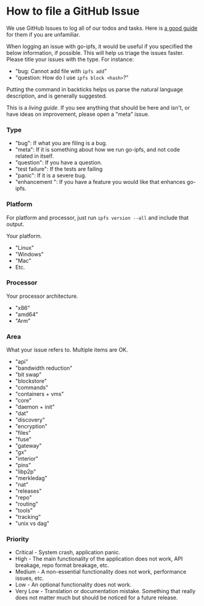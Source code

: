 # How to file a GitHub Issue

We use GitHub Issues to log all of our todos and tasks. Here is
[a good guide](https://guides.github.com/features/issues/) for them if you are
unfamiliar.

When logging an issue with go-ipfs, it would be useful if you specified the
below information, if possible. This will help us triage the issues faster.
Please title your issues with the type. For instance:

- "bug: Cannot add file with `ipfs add`"
- "question: How do I use `ipfs block <hash>`?"

Putting the command in backticks helps us parse the natural language description,
and is generally suggested.

This is a _living guide_. If you see anything that should be here and isn't, or
have ideas on improvement, please open a "meta" issue.

### Type

- "bug": If what you are filing is a bug.
- "meta": If it is something about how we run go-ipfs, and not code related in itself.
- "question": If you have a question.
- "test failure": If the tests are failing
- "panic": If it is a severe bug.
- "enhancement ": If you have a feature you would like that enhances go-ipfs.

### Platform

For platform and processor, just run `ipfs version --all` and include that output.

Your platform.

- "Linux"
- "Windows"
- "Mac"
- Etc.

### Processor

Your processor architecture.

- "x86"
- "amd64"
- "Arm"

### Area

What your issue refers to. Multiple items are OK.

- "api"
- "bandwidth reduction"
- "bit swap"
- "blockstore"
- "commands"
- "containers + vms"
- "core"
- "daemon + init"
- "dat"
- "discovery"
- "encryption"
- "files"
- "fuse"
- "gateway"
- "gx"
- "interior"
- "pins"
- "libp2p"
- "merkledag"
- "nat"
- "releases"
- "repo"
- "routing"
- "tools"
- "tracking"
- "unix vs dag"

### Priority

- Critical - System crash, application panic.
- High - The main functionality of the application does not work, API breakage,
  repo format breakage, etc.
- Medium - A non-essential functionality does not work, performance issues, etc.
- Low - An optional functionality does not work.
- Very Low - Translation or documentation mistake. Something that really does
  not matter much but should be noticed for a future release.
